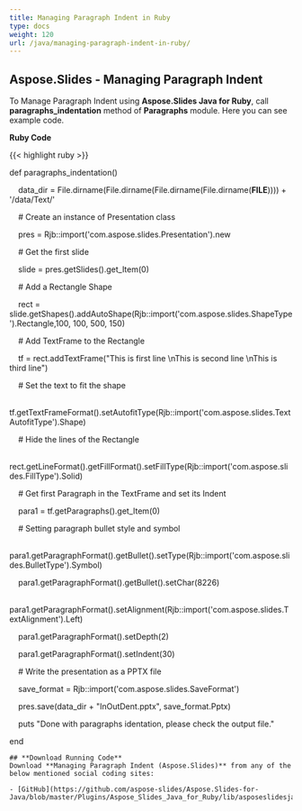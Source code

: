 ```yaml
---
title: Managing Paragraph Indent in Ruby
type: docs
weight: 120
url: /java/managing-paragraph-indent-in-ruby/
---
```


## **Aspose.Slides - Managing Paragraph Indent**
To Manage Paragraph Indent using **Aspose.Slides Java for Ruby**, call **paragraphs_indentation** method of **Paragraphs** module. Here you can see example code.

**Ruby Code**

{{< highlight ruby >}}

 def paragraphs_indentation()

    data_dir = File.dirname(File.dirname(File.dirname(File.dirname(__FILE__)))) + '/data/Text/'



    # Create an instance of Presentation class

    pres = Rjb::import('com.aspose.slides.Presentation').new

    # Get the first slide

    slide = pres.getSlides().get_Item(0)

    # Add a Rectangle Shape

    rect = slide.getShapes().addAutoShape(Rjb::import('com.aspose.slides.ShapeType').Rectangle,100, 100, 500, 150)

    # Add TextFrame to the Rectangle

    tf = rect.addTextFrame("This is first line \nThis is second line \nThis is third line")

    # Set the text to fit the shape

    tf.getTextFrameFormat().setAutofitType(Rjb::import('com.aspose.slides.TextAutofitType').Shape)

    # Hide the lines of the Rectangle

    rect.getLineFormat().getFillFormat().setFillType(Rjb::import('com.aspose.slides.FillType').Solid)

    # Get first Paragraph in the TextFrame and set its Indent

    para1 = tf.getParagraphs().get_Item(0)

    # Setting paragraph bullet style and symbol

    para1.getParagraphFormat().getBullet().setType(Rjb::import('com.aspose.slides.BulletType').Symbol)

    para1.getParagraphFormat().getBullet().setChar(8226)

    para1.getParagraphFormat().setAlignment(Rjb::import('com.aspose.slides.TextAlignment').Left)

    para1.getParagraphFormat().setDepth(2)

    para1.getParagraphFormat().setIndent(30)

    # Write the presentation as a PPTX file

    save_format = Rjb::import('com.aspose.slides.SaveFormat')

    pres.save(data_dir + "InOutDent.pptx", save_format.Pptx)

    puts "Done with paragraphs identation, please check the output file."

end

```
## **Download Running Code**
Download **Managing Paragraph Indent (Aspose.Slides)** from any of the below mentioned social coding sites:

- [GitHub](https://github.com/aspose-slides/Aspose.Slides-for-Java/blob/master/Plugins/Aspose_Slides_Java_for_Ruby/lib/asposeslidesjava/Text/paragraphs.rb)
